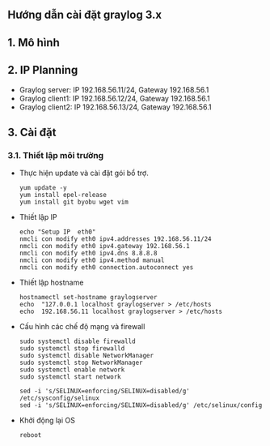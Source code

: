 ## Hướng dẫn cài đặt graylog 3.x

## 1. Mô hình

## 2. IP Planning

- Graylog server: IP 192.168.56.11/24, Gateway 192.168.56.1
- Graylog client1: IP 192.168.56.12/24, Gateway 192.168.56.1
- Graylog client2: IP 192.168.56.13/24, Gateway 192.168.56.1

## 3. Cài đặt

### 3.1. Thiết lập môi trường

-  Thực hiện update và cài đặt gói bổ trợ.
    ```
    yum update -y
    yum install epel-release 
    yum install git byobu wget vim
    ```

- Thiết lập IP
    ```
    echo "Setup IP  eth0"
    nmcli con modify eth0 ipv4.addresses 192.168.56.11/24
    nmcli con modify eth0 ipv4.gateway 192.168.56.1
    nmcli con modify eth0 ipv4.dns 8.8.8.8
    nmcli con modify eth0 ipv4.method manual
    nmcli con modify eth0 connection.autoconnect yes
    ```

- Thiết lập hostname
    ```
    hostnamectl set-hostname graylogserver
    echo  "127.0.0.1 localhost graylogserver > /etc/hosts
    echo  192.168.56.11 localhost graylogserver > /etc/hosts
    ```

- Cấu hình các chế độ mạng và firewall
    ```
    sudo systemctl disable firewalld
    sudo systemctl stop firewalld
    sudo systemctl disable NetworkManager
    sudo systemctl stop NetworkManager
    sudo systemctl enable network
    sudo systemctl start network

    sed -i 's/SELINUX=enforcing/SELINUX=disabled/g' /etc/sysconfig/selinux
    sed -i 's/SELINUX=enforcing/SELINUX=disabled/g' /etc/selinux/config
    ```

- Khởi động lại OS
    ```
    reboot
    ```
